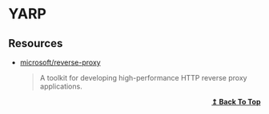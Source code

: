 # YARP

## Resources
- [microsoft/reverse-proxy](https://github.com/microsoft/reverse-proxy)
  > A toolkit for developing high-performance HTTP reverse proxy applications.



<div align="right">
  <b><a href="#contents">↥ Back To Top</a></b>
</div>
 